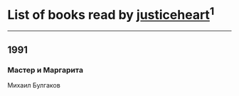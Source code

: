 # List of books read by [justiceheart](http://vk.com/id40488888)<sup>1</sup>
---

## 1991

### Мастер и Маргарита
Михаил Булгаков



